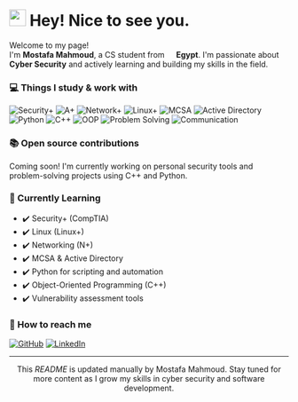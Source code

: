 # <h1><img src="https://emojis.slackmojis.com/emojis/images/1531849430/4246/blob-sunglasses.gif?1531849430" width="30"/> Hey! Nice to see you.</h1>

<p>Welcome to my page! <br/> I'm <b>Mostafa Mahmoud</b>, a CS student from <img src="https://cdn-icons-png.flaticon.com/512/197/197608.png" width="13"/> <b>Egypt</b>. I'm passionate about <b>Cyber Security</b> and actively learning and building my skills in the field.</p>

<h3>💻 Things I study & work with</h3>
<p>
  <img alt="Security+" src="https://img.shields.io/badge/-Security%2B-ea2845?style=flat-square&logo=security&logoColor=white" />
  <img alt="A+" src="https://img.shields.io/badge/-A%2B-blue?style=flat-square&logo=compTIA&logoColor=white" />
  <img alt="Network+" src="https://img.shields.io/badge/-Network%2B-29ABE2?style=flat-square&logo=network&logoColor=white" />
  <img alt="Linux+" src="https://img.shields.io/badge/-Linux%2B-black?style=flat-square&logo=linux&logoColor=white" />
  <img alt="MCSA" src="https://img.shields.io/badge/-MCSA-0078D4?style=flat-square&logo=windows&logoColor=white" />
  <img alt="Active Directory" src="https://img.shields.io/badge/-Active%20Directory-00ADEF?style=flat-square&logo=microsoft&logoColor=white" />
  <img alt="Python" src="https://img.shields.io/badge/-Python-3776AB?style=flat-square&logo=python&logoColor=white" />
  <img alt="C++" src="https://img.shields.io/badge/-C++-00599C?style=flat-square&logo=c%2B%2B&logoColor=white" />
  <img alt="OOP" src="https://img.shields.io/badge/-OOP-764ABC?style=flat-square&logo=code&logoColor=white" />
  <img alt="Problem Solving" src="https://img.shields.io/badge/-Problem%20Solving-orange?style=flat-square&logo=leetcode&logoColor=white" />
  <img alt="Communication" src="https://img.shields.io/badge/-Communication%20Skills-brightgreen?style=flat-square" />
</p>

<h3>📚 Open source contributions</h3>
<p>Coming soon! I'm currently working on personal security tools and problem-solving projects using C++ and Python.</p>

<h3>🧠 Currently Learning</h3>
<ul>
  <li>✔️ Security+ (CompTIA)</li>
  <li>✔️ Linux (Linux+)</li>
  <li>✔️ Networking (N+)</li>
  <li>✔️ MCSA & Active Directory</li>
  <li>✔️ Python for scripting and automation</li>
  <li>✔️ Object-Oriented Programming (C++)</li>
  <li>✔️ Vulnerability assessment tools</li>
</ul>

<h3>📢 How to reach me</h3>
<p>
  <a href="https://github.com/yourusername" target="_blank"><img alt="GitHub" src="https://img.shields.io/badge/GitHub-%2312100E.svg?&style=for-the-badge&logo=Github&logoColor=white" /></a>
  <a href="https://www.linkedin.com/in/mostafa-mahmoud-358719345" target="_blank"><img alt="LinkedIn" src="https://img.shields.io/badge/linkedin-%230077B5.svg?&style=for-the-badge&logo=linkedin&logoColor=white" /></a>
</p>

---
<p align="center">This <i>README</i> is updated manually by Mostafa Mahmoud. Stay tuned for more content as I grow my skills in cyber security and software development.</p>
